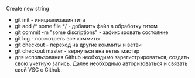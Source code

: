 Create new string

* git init - инициализация гита
* git add /* some file */ - добавить файл в обработку гитом
* git commit -m "some discriptions" - зафиксировать состояние
* git log - посмотреть все коммиты
* git checkout - переход на другие коммиты и ветви
* git checkout master - вернуться вна ветвь мастер
* для использования Github необходимо зарегистрироваться, создать свою учетную запись. Далее необходимо авторизоваться  и связать свой VSC с Github.